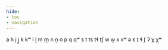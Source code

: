 ```yaml
---
hide:
- toc
- navigation
---
```

a
h
j
j̰
k
kʷ
l
l̰
m
m̰
n
n̰
o
p
q
qʷ
s
t
ts
tɬ
t̠ʃ
w
w̰
x
xʷ
ə
ɛ
ɪ
ɬ
ʃ
ʔ
χ
χʷ
